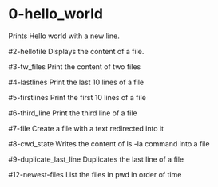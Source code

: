 # 0-hello_world
Prints Hello world with a new line.

#2-hellofile
Displays the content of a file.

#3-tw_files
Print the content of two files

#4-lastlines
Print the last 10 lines of a file

#5-firstlines
Print the first 10 lines of a file

#6-third_line
Print the third line of a file

#7-file
Create a file with a text redirected into it

#8-cwd_state
Writes the content of ls -la command into a file

#9-duplicate_last_line
Duplicates the last line of a file

#12-newest-files
List the files in pwd in order of time
